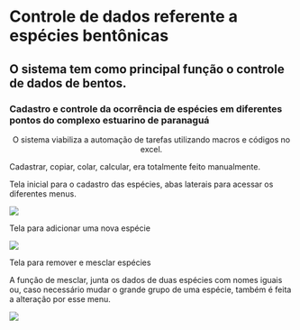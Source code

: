 # Controle de dados referente a espécies bentônicas

## O sistema tem como principal função o controle de dados de bentos.

### Cadastro e controle da ocorrência de espécies em diferentes pontos do complexo estuarino de paranaguá

<p align="center">O sistema viabiliza a automação de tarefas utilizando macros e códigos no excel.<p/>

Cadastrar, copiar, colar, calcular, era totalmente feito manualmente.<br/>
<p>Tela inicial para o cadastro das espécies, abas laterais para acessar os diferentes menus.</p>
<img src="https://github.com/diogo-luiz/formulario_bentos/assets/110983855/67590dd7-8c08-47ec-b286-208b563b009a">
<p>Tela para adicionar uma nova espécie</p>
<img src="https://github.com/diogo-luiz/formulario_bentos/assets/110983855/038f6d84-1164-4ddd-a9c2-f5e6748cd94e">
<p>Tela para remover e mesclar espécies</p>
<p>A função de mesclar, junta os dados de duas espécies com nomes iguais ou, caso necessário mudar o grande grupo de uma espécie, também é feita a alteração por esse menu. </p>
<img src="https://github.com/diogo-luiz/formulario_bentos/assets/110983855/5509440f-4907-4fd6-8bf2-8875b7694cdd">
